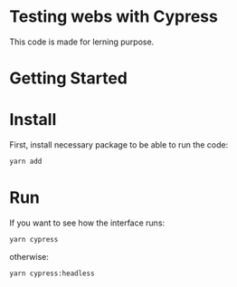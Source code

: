 # Testing webs with Cypress 

This code is made for lerning purpose.


# Getting Started

# Install
First, install necessary package to be able to run the code:

```bash
yarn add
```
# Run

If you want to see how the interface runs:

```bash
yarn cypress
```

otherwise:

```bash
yarn cypress:headless
```
